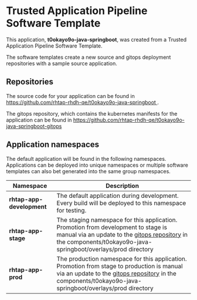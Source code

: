 # Trusted Application Pipeline Software Template

This application, **t0okayo9o-java-springboot**, was created from a Trusted Application Pipeline Software Template.

The software templates create a new source and gitops deployment repositories with a sample source application. 

## Repositories

The source code for your application can be found in [https://github.com/rhtap-rhdh-qe/t0okayo9o-java-springboot ](https://github.com/rhtap-rhdh-qe/t0okayo9o-java-springboot ).
 
The gitops repository, which contains the kubernetes manifests for the application can be found in 
[https://github.com/rhtap-rhdh-qe/t0okayo9o-java-springboot-gitops ](https://github.com/rhtap-rhdh-qe/t0okayo9o-java-springboot-gitops ) 

## Application namespaces 

The default application will be found in the following namespaces. Applications can be deployed into unique namespaces or multiple software templates can also bet generated into the same group namespaces.  

|  Namespace   |  Description   |  
| -------- | -------- |   
| **rhtap-app-development** | The default application during development. Every build will be deployed to this namespace for testing. | 
| **rhtap-app-stage** | The staging namespace for this application. Promotion from development to stage is manual via an update to the [gitops repository](https://github.com/rhtap-rhdh-qe/t0okayo9o-java-springboot-gitops ) in the components/t0okayo9o-java-springboot/overlays/prod directory |  
| **rhtap-app-prod** | The production namespace for this application. Promotion from stage to production is manual via an update to the [gitops repository](https://github.com/rhtap-rhdh-qe/t0okayo9o-java-springboot-gitops ) in the components/t0okayo9o-java-springboot/overlays/prod directory | 